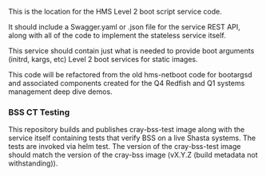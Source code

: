This is the location for the HMS Level 2 boot script service code.

It should include a Swagger.yaml or .json file for the service REST API,
along with all of the code to implement the stateless service itself.

This service should contain just what is needed to provide boot arguments (initrd, kargs, etc) Level 2 boot services for static 
images.

This code will be refactored from the old hms-netboot code for bootargsd and associated components created for the Q4 Redfish and Q1 
systems management deep dive demos.

### BSS CT Testing

This repository builds and publishes cray-bss-test image along with the service itself containing tests that verify BSS on a live Shasta systems. The tests are invoked via helm test.
The version of the cray-bss-test image should match the version of the cray-bss image (vX.Y.Z (build metadata not withstanding)).